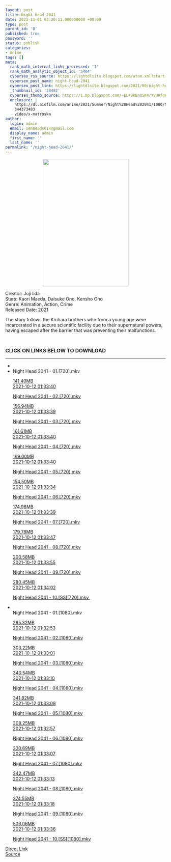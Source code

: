 ```yaml
---
layout: post
title: Night Head 2041
date: 2021-11-01 03:20:11.000000000 +00:00
type: post
parent_id: '0'
published: true
password: ''
status: publish
categories:
- Anime
tags: []
meta:
  rank_math_internal_links_processed: '1'
  rank_math_analytic_object_id: '5404'
  cyberseo_rss_source: https://lightdlsite.blogspot.com/atom.xml?start-index=1
  cyberseo_post_name: night-head-2041
  cyberseo_post_link: https://lightdlsite.blogspot.com/2021/09/night-head-2041.html
  _thumbnail_id: '28482'
  cyberseo_thumb_source: https://1.bp.blogspot.com/-EL4BkBaQSK4/YVUHfoKzU_I/AAAAAAAAAI4/E9UQnVuuGQclI1Qwj4VeHRpUtAkxni0NQCLcBGAsYHQ/w269-h400/Screenshot%2B2021-09-30%2Bat%2B01-40-06%2BNight%2BHead%2B2041%2B%25282021%2529.png
  enclosure: |
    https://dl.aiofilm.com/anime/2021/Summer/Night%20Head%202041/1080/Night%20Head%202041%20-%2010.%5BSS%5D%5B1080%5D%5BAioFilm.com%5D.mkv
    344373483
    video/x-matroska
author:
  login: admin
  email: senseads014@gmail.com
  display_name: admin
  first_name: ''
  last_name: ''
permalink: "/night-head-2041/"
---
```

<div class="separator" style="clear: both; text-align: center;"><a href="https://1.bp.blogspot.com/-EL4BkBaQSK4/YVUHfoKzU_I/AAAAAAAAAI4/E9UQnVuuGQclI1Qwj4VeHRpUtAkxni0NQCLcBGAsYHQ/s776/Screenshot%2B2021-09-30%2Bat%2B01-40-06%2BNight%2BHead%2B2041%2B%25282021%2529.png" style="margin-left: 1em; margin-right: 1em;"><img border="0" data-original-height="776" data-original-width="521" height="400" src="{{ site.baseurl }}/assets/2021/11/Screenshot%2B2021-09-30%2Bat%2B01-40-06%2BNight%2BHead%2B2041%2B%25282021%2529.png" width="269" /></a></div>
<p>Creator: Joji lida<br />Stars: Kaori Maeda, Daisuke Ono, Kensho Ono<br />Genre: Animation, Action, Crime<br />Released Date: 2021 </p>
<p></p>
<p><span class="GenresAndPlot__TextContainerBreakpointXL-cum89p-2 gCtawA" data-testid="plot-xl" role="presentation">The story follows the Kirihara brothers who from a young age were incarcerated in a secure scientific facility due to their supernatural powers, having escaped after the barrier that was preventing their malfunctions.</span></p>
<p><span class="GenresAndPlot__TextContainerBreakpointXL-cum89p-2 gCtawA" data-testid="plot-xl" role="presentation">&nbsp;</span></p>
<p><span class="GenresAndPlot__TextContainerBreakpointXL-cum89p-2 gCtawA" data-testid="plot-xl" role="presentation"><span style="font-size: 16px;"><b>CLICK ON LINKS BELOW TO DOWNLOAD </b></span><br /></span></p>
<hr />
<ul>
<li> </li>
<li> <a class="flex flex-col items-center rounded-lg font-mono group hover:bg-gray-100 hover:shadow dark:hover:bg-purple-700" href="https://dl.aiofilm.com/anime/2021/Summer/Night%20Head%202041/720/Night%20Head%202041%20-%2001.%5B720%5D%5BAioFilm.com%5D.mkv"> </a>
<div class="flex justify-between items-center p-4 w-full">
<div class="pr-2"> </div>
<div class="flex-1 truncate"> Night Head 2041 - 01.[720].mkv </div>
<div class="ml-2"> </div>
</div>
</li>
<p><a class="flex flex-col items-center rounded-lg font-mono group hover:bg-gray-100 hover:shadow dark:hover:bg-purple-700" href="https://dl.aiofilm.com/anime/2021/Summer/Night%20Head%202041/720/Night%20Head%202041%20-%2001.%5B720%5D%5BAioFilm.com%5D.mkv">
<div class="flex justify-between items-center p-4 w-full">
<div class="hidden whitespace-nowrap text-right mx-2 w-1/6 sm:block"> 141.40MB </div>
<div class="hidden whitespace-nowrap text-right truncate ml-2 w-1/4 sm:block"> 2021-10-12 01:33:40 </div>
</p></div>
<p></a> <a class="flex flex-col items-center rounded-lg font-mono group hover:bg-gray-100 hover:shadow dark:hover:bg-purple-700" href="https://dl.aiofilm.com/anime/2021/Summer/Night%20Head%202041/720/Night%20Head%202041%20-%2002.%5B720%5D%5BAioFilm.com%5D.mkv">
<div class="flex justify-between items-center p-4 w-full">
<div class="pr-2"> </div>
<div class="flex-1 truncate"> Night Head 2041 - 02.[720].mkv </div>
<div class="ml-2"> </div>
</div>
<p></a><a class="flex flex-col items-center rounded-lg font-mono group hover:bg-gray-100 hover:shadow dark:hover:bg-purple-700" href="https://dl.aiofilm.com/anime/2021/Summer/Night%20Head%202041/720/Night%20Head%202041%20-%2002.%5B720%5D%5BAioFilm.com%5D.mkv">
<div class="flex justify-between items-center p-4 w-full">
<div class="hidden whitespace-nowrap text-right mx-2 w-1/6 sm:block"> 156.94MB </div>
<div class="hidden whitespace-nowrap text-right truncate ml-2 w-1/4 sm:block"> 2021-10-12 01:33:39 </div>
</p></div>
<p></a> <a class="flex flex-col items-center rounded-lg font-mono group hover:bg-gray-100 hover:shadow dark:hover:bg-purple-700" href="https://dl.aiofilm.com/anime/2021/Summer/Night%20Head%202041/720/Night%20Head%202041%20-%2003.%5B720%5D%5BAioFilm.com%5D.mkv">
<div class="flex justify-between items-center p-4 w-full">
<div class="pr-2"> </div>
<div class="flex-1 truncate"> Night Head 2041 - 03.[720].mkv </div>
<div class="ml-2"> </div>
</div>
<p></a><a class="flex flex-col items-center rounded-lg font-mono group hover:bg-gray-100 hover:shadow dark:hover:bg-purple-700" href="https://dl.aiofilm.com/anime/2021/Summer/Night%20Head%202041/720/Night%20Head%202041%20-%2003.%5B720%5D%5BAioFilm.com%5D.mkv">
<div class="flex justify-between items-center p-4 w-full">
<div class="hidden whitespace-nowrap text-right mx-2 w-1/6 sm:block"> 161.61MB </div>
<div class="hidden whitespace-nowrap text-right truncate ml-2 w-1/4 sm:block"> 2021-10-12 01:33:40 </div>
</p></div>
<p></a> <a class="flex flex-col items-center rounded-lg font-mono group hover:bg-gray-100 hover:shadow dark:hover:bg-purple-700" href="https://dl.aiofilm.com/anime/2021/Summer/Night%20Head%202041/720/Night%20Head%202041%20-%2004.%5B720%5D%5BAioFilm.com%5D.mkv">
<div class="flex justify-between items-center p-4 w-full">
<div class="pr-2"> </div>
<div class="flex-1 truncate"> Night Head 2041 - 04.[720].mkv </div>
<div class="ml-2"> </div>
</div>
<p></a><a class="flex flex-col items-center rounded-lg font-mono group hover:bg-gray-100 hover:shadow dark:hover:bg-purple-700" href="https://dl.aiofilm.com/anime/2021/Summer/Night%20Head%202041/720/Night%20Head%202041%20-%2004.%5B720%5D%5BAioFilm.com%5D.mkv">
<div class="flex justify-between items-center p-4 w-full">
<div class="hidden whitespace-nowrap text-right mx-2 w-1/6 sm:block"> 169.00MB </div>
<div class="hidden whitespace-nowrap text-right truncate ml-2 w-1/4 sm:block"> 2021-10-12 01:33:40 </div>
</p></div>
<p></a> <a class="flex flex-col items-center rounded-lg font-mono group hover:bg-gray-100 hover:shadow dark:hover:bg-purple-700" href="https://dl.aiofilm.com/anime/2021/Summer/Night%20Head%202041/720/Night%20Head%202041%20-%2005.%5B720%5D%5BAioFilm.com%5D.mkv">
<div class="flex justify-between items-center p-4 w-full">
<div class="pr-2"> </div>
<div class="flex-1 truncate"> Night Head 2041 - 05.[720].mkv </div>
<div class="ml-2"> </div>
</div>
<p></a><a class="flex flex-col items-center rounded-lg font-mono group hover:bg-gray-100 hover:shadow dark:hover:bg-purple-700" href="https://dl.aiofilm.com/anime/2021/Summer/Night%20Head%202041/720/Night%20Head%202041%20-%2005.%5B720%5D%5BAioFilm.com%5D.mkv">
<div class="flex justify-between items-center p-4 w-full">
<div class="hidden whitespace-nowrap text-right mx-2 w-1/6 sm:block"> 154.50MB </div>
<div class="hidden whitespace-nowrap text-right truncate ml-2 w-1/4 sm:block"> 2021-10-12 01:33:34 </div>
</p></div>
<p></a> <a class="flex flex-col items-center rounded-lg font-mono group hover:bg-gray-100 hover:shadow dark:hover:bg-purple-700" href="https://dl.aiofilm.com/anime/2021/Summer/Night%20Head%202041/720/Night%20Head%202041%20-%2006.%5B720%5D%5BAioFilm.com%5D.mkv">
<div class="flex justify-between items-center p-4 w-full">
<div class="pr-2"> </div>
<div class="flex-1 truncate"> Night Head 2041 - 06.[720].mkv </div>
<div class="ml-2"> </div>
</div>
<p></a><a class="flex flex-col items-center rounded-lg font-mono group hover:bg-gray-100 hover:shadow dark:hover:bg-purple-700" href="https://dl.aiofilm.com/anime/2021/Summer/Night%20Head%202041/720/Night%20Head%202041%20-%2006.%5B720%5D%5BAioFilm.com%5D.mkv">
<div class="flex justify-between items-center p-4 w-full">
<div class="hidden whitespace-nowrap text-right mx-2 w-1/6 sm:block"> 174.98MB </div>
<div class="hidden whitespace-nowrap text-right truncate ml-2 w-1/4 sm:block"> 2021-10-12 01:33:39 </div>
</p></div>
<p></a> <a class="flex flex-col items-center rounded-lg font-mono group hover:bg-gray-100 hover:shadow dark:hover:bg-purple-700" href="https://dl.aiofilm.com/anime/2021/Summer/Night%20Head%202041/720/Night%20Head%202041%20-%2007.%5B720%5D%5BAioFilm.com%5D.mkv">
<div class="flex justify-between items-center p-4 w-full">
<div class="pr-2"> </div>
<div class="flex-1 truncate"> Night Head 2041 - 07.[720].mkv </div>
<div class="ml-2"> </div>
</div>
<p></a><a class="flex flex-col items-center rounded-lg font-mono group hover:bg-gray-100 hover:shadow dark:hover:bg-purple-700" href="https://dl.aiofilm.com/anime/2021/Summer/Night%20Head%202041/720/Night%20Head%202041%20-%2007.%5B720%5D%5BAioFilm.com%5D.mkv">
<div class="flex justify-between items-center p-4 w-full">
<div class="hidden whitespace-nowrap text-right mx-2 w-1/6 sm:block"> 179.78MB </div>
<div class="hidden whitespace-nowrap text-right truncate ml-2 w-1/4 sm:block"> 2021-10-12 01:33:47 </div>
</p></div>
<p></a> <a class="flex flex-col items-center rounded-lg font-mono group hover:bg-gray-100 hover:shadow dark:hover:bg-purple-700" href="https://dl.aiofilm.com/anime/2021/Summer/Night%20Head%202041/720/Night%20Head%202041%20-%2008.%5B720%5D%5BAioFilm.com%5D.mkv">
<div class="flex justify-between items-center p-4 w-full">
<div class="pr-2"> </div>
<div class="flex-1 truncate"> Night Head 2041 - 08.[720].mkv </div>
<div class="ml-2"> </div>
</div>
<p></a><a class="flex flex-col items-center rounded-lg font-mono group hover:bg-gray-100 hover:shadow dark:hover:bg-purple-700" href="https://dl.aiofilm.com/anime/2021/Summer/Night%20Head%202041/720/Night%20Head%202041%20-%2008.%5B720%5D%5BAioFilm.com%5D.mkv">
<div class="flex justify-between items-center p-4 w-full">
<div class="hidden whitespace-nowrap text-right mx-2 w-1/6 sm:block"> 200.58MB </div>
<div class="hidden whitespace-nowrap text-right truncate ml-2 w-1/4 sm:block"> 2021-10-12 01:33:55 </div>
</p></div>
<p></a> <a class="flex flex-col items-center rounded-lg font-mono group hover:bg-gray-100 hover:shadow dark:hover:bg-purple-700" href="https://dl.aiofilm.com/anime/2021/Summer/Night%20Head%202041/720/Night%20Head%202041%20-%2009.%5B720%5D%5BAioFilm.com%5D.mkv">
<div class="flex justify-between items-center p-4 w-full">
<div class="pr-2"> </div>
<div class="flex-1 truncate"> Night Head 2041 - 09.[720].mkv </div>
<div class="ml-2"> </div>
</div>
<p></a><a class="flex flex-col items-center rounded-lg font-mono group hover:bg-gray-100 hover:shadow dark:hover:bg-purple-700" href="https://dl.aiofilm.com/anime/2021/Summer/Night%20Head%202041/720/Night%20Head%202041%20-%2009.%5B720%5D%5BAioFilm.com%5D.mkv">
<div class="flex justify-between items-center p-4 w-full">
<div class="hidden whitespace-nowrap text-right mx-2 w-1/6 sm:block"> 280.45MB </div>
<div class="hidden whitespace-nowrap text-right truncate ml-2 w-1/4 sm:block"> 2021-10-12 01:34:02 </div>
</p></div>
<p></a> <a class="flex flex-col items-center rounded-lg font-mono group hover:bg-gray-100 hover:shadow dark:hover:bg-purple-700" href="https://dl.aiofilm.com/anime/2021/Summer/Night%20Head%202041/720/Night%20Head%202041%20-%2010.%5BSS%5D%5B720%5D%5BAioFilm.com%5D.mkv">
<div class="flex justify-between items-center p-4 w-full">
<div class="pr-2"> </div>
<div class="flex-1 truncate"> Night Head 2041 - 10.[SS][720].mkv&nbsp;</div>
<div class="flex-1 truncate"></div>
<div class="flex-1 truncate"></div>
<div class="flex-1 truncate"></div>
</div>
<p></a></ul>
<ul>
<li>&nbsp;<a class="flex flex-col items-center rounded-lg font-mono group hover:bg-gray-100 hover:shadow dark:hover:bg-purple-700" href="https://dl.aiofilm.com/anime/2021/Summer/Night%20Head%202041/1080/Night%20Head%202041%20-%2001.%5B1080%5D%5BAioFilm.com%5D.mkv"> </a>
<div class="flex justify-between items-center p-4 w-full">Night Head 2041 - 01.[1080].mkv
<div class="ml-2"> </div>
</div>
</li>
<p><a class="flex flex-col items-center rounded-lg font-mono group hover:bg-gray-100 hover:shadow dark:hover:bg-purple-700" href="https://dl.aiofilm.com/anime/2021/Summer/Night%20Head%202041/1080/Night%20Head%202041%20-%2001.%5B1080%5D%5BAioFilm.com%5D.mkv">
<div class="flex justify-between items-center p-4 w-full">
<div class="hidden whitespace-nowrap text-right mx-2 w-1/6 sm:block"> 285.32MB </div>
<div class="hidden whitespace-nowrap text-right truncate ml-2 w-1/4 sm:block"> 2021-10-12 01:32:53 </div>
</p></div>
<p></a> <a class="flex flex-col items-center rounded-lg font-mono group hover:bg-gray-100 hover:shadow dark:hover:bg-purple-700" href="https://dl.aiofilm.com/anime/2021/Summer/Night%20Head%202041/1080/Night%20Head%202041%20-%2002.%5B1080%5D%5BAioFilm.com%5D.mkv">
<div class="flex justify-between items-center p-4 w-full">
<div class="pr-2"> </div>
<div class="flex-1 truncate"> Night Head 2041 - 02.[1080].mkv </div>
<div class="ml-2"> </div>
</div>
<p></a><a class="flex flex-col items-center rounded-lg font-mono group hover:bg-gray-100 hover:shadow dark:hover:bg-purple-700" href="https://dl.aiofilm.com/anime/2021/Summer/Night%20Head%202041/1080/Night%20Head%202041%20-%2002.%5B1080%5D%5BAioFilm.com%5D.mkv">
<div class="flex justify-between items-center p-4 w-full">
<div class="hidden whitespace-nowrap text-right mx-2 w-1/6 sm:block"> 303.22MB </div>
<div class="hidden whitespace-nowrap text-right truncate ml-2 w-1/4 sm:block"> 2021-10-12 01:33:01 </div>
</p></div>
<p></a> <a class="flex flex-col items-center rounded-lg font-mono group hover:bg-gray-100 hover:shadow dark:hover:bg-purple-700" href="https://dl.aiofilm.com/anime/2021/Summer/Night%20Head%202041/1080/Night%20Head%202041%20-%2003.%5B1080%5D%5BAioFilm.com%5D.mkv">
<div class="flex justify-between items-center p-4 w-full">
<div class="pr-2"> </div>
<div class="flex-1 truncate"> Night Head 2041 - 03.[1080].mkv </div>
<div class="ml-2"> </div>
</div>
<p></a><a class="flex flex-col items-center rounded-lg font-mono group hover:bg-gray-100 hover:shadow dark:hover:bg-purple-700" href="https://dl.aiofilm.com/anime/2021/Summer/Night%20Head%202041/1080/Night%20Head%202041%20-%2003.%5B1080%5D%5BAioFilm.com%5D.mkv">
<div class="flex justify-between items-center p-4 w-full">
<div class="hidden whitespace-nowrap text-right mx-2 w-1/6 sm:block"> 340.54MB </div>
<div class="hidden whitespace-nowrap text-right truncate ml-2 w-1/4 sm:block"> 2021-10-12 01:33:10 </div>
</p></div>
<p></a> <a class="flex flex-col items-center rounded-lg font-mono group hover:bg-gray-100 hover:shadow dark:hover:bg-purple-700" href="https://dl.aiofilm.com/anime/2021/Summer/Night%20Head%202041/1080/Night%20Head%202041%20-%2004.%5B1080%5D%5BAioFilm.com%5D.mkv">
<div class="flex justify-between items-center p-4 w-full">
<div class="pr-2"> </div>
<div class="flex-1 truncate"> Night Head 2041 - 04.[1080].mkv </div>
<div class="ml-2"> </div>
</div>
<p></a><a class="flex flex-col items-center rounded-lg font-mono group hover:bg-gray-100 hover:shadow dark:hover:bg-purple-700" href="https://dl.aiofilm.com/anime/2021/Summer/Night%20Head%202041/1080/Night%20Head%202041%20-%2004.%5B1080%5D%5BAioFilm.com%5D.mkv">
<div class="flex justify-between items-center p-4 w-full">
<div class="hidden whitespace-nowrap text-right mx-2 w-1/6 sm:block"> 341.82MB </div>
<div class="hidden whitespace-nowrap text-right truncate ml-2 w-1/4 sm:block"> 2021-10-12 01:33:08 </div>
</p></div>
<p></a> <a class="flex flex-col items-center rounded-lg font-mono group hover:bg-gray-100 hover:shadow dark:hover:bg-purple-700" href="https://dl.aiofilm.com/anime/2021/Summer/Night%20Head%202041/1080/Night%20Head%202041%20-%2005.%5B1080%5D%5BAioFilm.com%5D.mkv">
<div class="flex justify-between items-center p-4 w-full">
<div class="pr-2"> </div>
<div class="flex-1 truncate"> Night Head 2041 - 05.[1080].mkv </div>
<div class="ml-2"> </div>
</div>
<p></a><a class="flex flex-col items-center rounded-lg font-mono group hover:bg-gray-100 hover:shadow dark:hover:bg-purple-700" href="https://dl.aiofilm.com/anime/2021/Summer/Night%20Head%202041/1080/Night%20Head%202041%20-%2005.%5B1080%5D%5BAioFilm.com%5D.mkv">
<div class="flex justify-between items-center p-4 w-full">
<div class="hidden whitespace-nowrap text-right mx-2 w-1/6 sm:block"> 308.25MB </div>
<div class="hidden whitespace-nowrap text-right truncate ml-2 w-1/4 sm:block"> 2021-10-12 01:32:57 </div>
</p></div>
<p></a> <a class="flex flex-col items-center rounded-lg font-mono group hover:bg-gray-100 hover:shadow dark:hover:bg-purple-700" href="https://dl.aiofilm.com/anime/2021/Summer/Night%20Head%202041/1080/Night%20Head%202041%20-%2006.%5B1080%5D%5BAioFilm.com%5D.mkv">
<div class="flex justify-between items-center p-4 w-full">
<div class="pr-2"> </div>
<div class="flex-1 truncate"> Night Head 2041 - 06.[1080].mkv </div>
<div class="ml-2"> </div>
</div>
<p></a><a class="flex flex-col items-center rounded-lg font-mono group hover:bg-gray-100 hover:shadow dark:hover:bg-purple-700" href="https://dl.aiofilm.com/anime/2021/Summer/Night%20Head%202041/1080/Night%20Head%202041%20-%2006.%5B1080%5D%5BAioFilm.com%5D.mkv">
<div class="flex justify-between items-center p-4 w-full">
<div class="hidden whitespace-nowrap text-right mx-2 w-1/6 sm:block"> 330.69MB </div>
<div class="hidden whitespace-nowrap text-right truncate ml-2 w-1/4 sm:block"> 2021-10-12 01:33:07 </div>
</p></div>
<p></a> <a class="flex flex-col items-center rounded-lg font-mono group hover:bg-gray-100 hover:shadow dark:hover:bg-purple-700" href="https://dl.aiofilm.com/anime/2021/Summer/Night%20Head%202041/1080/Night%20Head%202041%20-%2007.%5B1080%5D%5BAioFilm.com%5D.mkv">
<div class="flex justify-between items-center p-4 w-full">
<div class="pr-2"> </div>
<div class="flex-1 truncate"> Night Head 2041 - 07.[1080].mkv </div>
<div class="ml-2"> </div>
</div>
<p></a><a class="flex flex-col items-center rounded-lg font-mono group hover:bg-gray-100 hover:shadow dark:hover:bg-purple-700" href="https://dl.aiofilm.com/anime/2021/Summer/Night%20Head%202041/1080/Night%20Head%202041%20-%2007.%5B1080%5D%5BAioFilm.com%5D.mkv">
<div class="flex justify-between items-center p-4 w-full">
<div class="hidden whitespace-nowrap text-right mx-2 w-1/6 sm:block"> 342.47MB </div>
<div class="hidden whitespace-nowrap text-right truncate ml-2 w-1/4 sm:block"> 2021-10-12 01:33:13 </div>
</p></div>
<p></a> <a class="flex flex-col items-center rounded-lg font-mono group hover:bg-gray-100 hover:shadow dark:hover:bg-purple-700" href="https://dl.aiofilm.com/anime/2021/Summer/Night%20Head%202041/1080/Night%20Head%202041%20-%2008.%5B1080%5D%5BAioFilm.com%5D.mkv">
<div class="flex justify-between items-center p-4 w-full">
<div class="pr-2"> </div>
<div class="flex-1 truncate"> Night Head 2041 - 08.[1080].mkv </div>
<div class="ml-2"> </div>
</div>
<p></a><a class="flex flex-col items-center rounded-lg font-mono group hover:bg-gray-100 hover:shadow dark:hover:bg-purple-700" href="https://dl.aiofilm.com/anime/2021/Summer/Night%20Head%202041/1080/Night%20Head%202041%20-%2008.%5B1080%5D%5BAioFilm.com%5D.mkv">
<div class="flex justify-between items-center p-4 w-full">
<div class="hidden whitespace-nowrap text-right mx-2 w-1/6 sm:block"> 374.55MB </div>
<div class="hidden whitespace-nowrap text-right truncate ml-2 w-1/4 sm:block"> 2021-10-12 01:33:18 </div>
</p></div>
<p></a> <a class="flex flex-col items-center rounded-lg font-mono group hover:bg-gray-100 hover:shadow dark:hover:bg-purple-700" href="https://dl.aiofilm.com/anime/2021/Summer/Night%20Head%202041/1080/Night%20Head%202041%20-%2009.%5B1080%5D%5BAioFilm.com%5D.mkv">
<div class="flex justify-between items-center p-4 w-full">
<div class="pr-2"> </div>
<div class="flex-1 truncate"> Night Head 2041 - 09.[1080].mkv </div>
<div class="ml-2"> </div>
</div>
<p></a><a class="flex flex-col items-center rounded-lg font-mono group hover:bg-gray-100 hover:shadow dark:hover:bg-purple-700" href="https://dl.aiofilm.com/anime/2021/Summer/Night%20Head%202041/1080/Night%20Head%202041%20-%2009.%5B1080%5D%5BAioFilm.com%5D.mkv">
<div class="flex justify-between items-center p-4 w-full">
<div class="hidden whitespace-nowrap text-right mx-2 w-1/6 sm:block"> 506.06MB </div>
<div class="hidden whitespace-nowrap text-right truncate ml-2 w-1/4 sm:block"> 2021-10-12 01:33:36 </div>
</p></div>
<p></a> <a class="flex flex-col items-center rounded-lg font-mono group hover:bg-gray-100 hover:shadow dark:hover:bg-purple-700" href="https://dl.aiofilm.com/anime/2021/Summer/Night%20Head%202041/1080/Night%20Head%202041%20-%2010.%5BSS%5D%5B1080%5D%5BAioFilm.com%5D.mkv">
<div class="flex justify-between items-center p-4 w-full">
<div class="pr-2"> </div>
<div class="flex-1 truncate"> Night Head 2041 - 10.[SS][1080].mkv </div>
</div>
<p></a></ul>
<link rel="stylesheet" href="https://cdnjs.cloudflare.com/ajax/libs/font-awesome/4.7.0/css/font-awesome.min.css" />
<div class="divbtn"> <a href="https://handymansurrender.com/fihup8buzv?key=94550f7ce39444073321dde3b8782f97" class="btn"><i class="fa fa-download"></i> Direct Link</a> <br /><a href="https://lightdlsite.blogspot.com/2021/09/night-head-2041.html">Source</a> </div>

